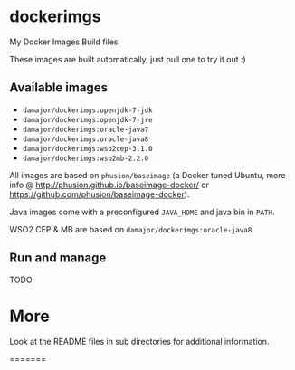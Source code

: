 # dockerimgs
My Docker Images Build files

These images are built automatically, just pull one to try it out :)

## Available images
* `damajor/dockerimgs:openjdk-7-jdk`
* `damajor/dockerimgs:openjdk-7-jre`
* `damajor/dockerimgs:oracle-java7`
* `damajor/dockerimgs:oracle-java8`
* `damajor/dockerimgs:wso2cep-3.1.0`
* `damajor/dockerimgs:wso2mb-2.2.0`

All images are based on `phusion/baseimage` (a Docker tuned Ubuntu, more info @ http://phusion.github.io/baseimage-docker/ or https://github.com/phusion/baseimage-docker).

Java images come with a preconfigured `JAVA_HOME` and java bin in `PATH`.

WSO2 CEP & MB are based on `damajor/dockerimgs:oracle-java8`.

## Run and manage

TODO

# More
Look at the README files in sub directories for additional information.

=======
